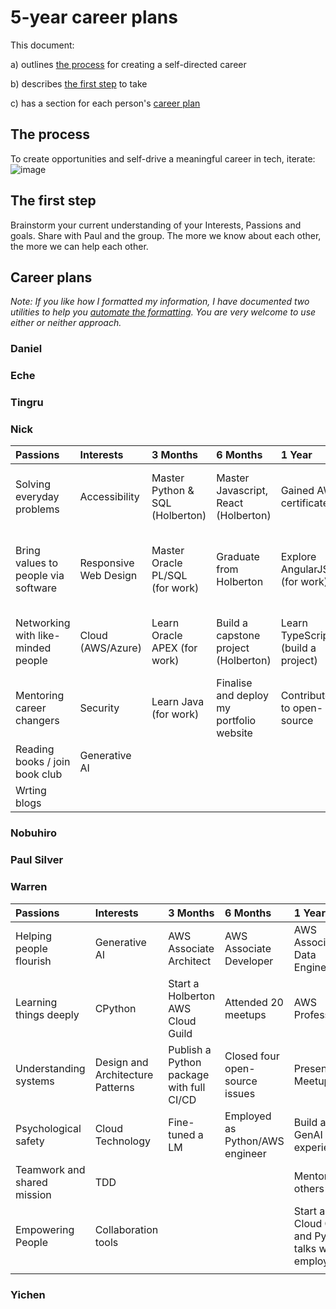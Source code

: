 # 5-year career plans
This document:

a) outlines [the process](#the-process) for creating a self-directed career

b) describes [the first step](#the-first-step) to take

c) has a section for each person's [career plan](#career-plans)

## The process
To create opportunities and self-drive a meaningful career in tech, iterate:
![image](https://github.com/WarrenTheRabbit/SelfDirectedCareers/assets/37808734/381259c6-24fa-4372-b6ee-9330c27b194b)

## The first step
Brainstorm your current understanding of your Interests, Passions and goals.
Share with Paul and the group. 
The more we know about each other, the more we can help each other.

## Career plans
_Note: If you like how I formatted my information, I have documented two utilities to help you [automate the formatting](automation.md). You are very welcome to use either or neither approach._

### Daniel

### Eche

### Tingru

### Nick

| Passions                             | Interests              | 3 Months                      | 6 Months                              | 1 Year                          | 2 Years                             | 5 Years                  |
|:-------------------------------------|:-----------------------|:------------------------------|:--------------------------------------|:--------------------------------|:-----------------------------------|:-------------------------|
| Solving everyday problems            | Accessibility          | Master Python & SQL (Holberton) | Master Javascript, React (Holberton)  | Gained AWS certificate(s)    | Revaluate if there is any value left at current workplace | Be in a managerial role |
| Bring values to people via software  | Responsive Web Design  | Master Oracle PL/SQL (for work) | Graduate from Holberton            | Explore AngularJS (for work) | Gained more AWS certificate(s)  | Give back to community by becoming a mentor  |
| Networking with like-minded people   | Cloud (AWS/Azure)      | Learn Oracle APEX (for work) | Build a capstone project (Holberton) | Learn TypeScript (build a project) |  Drop junior title to become mid-level dev  |  Keep up with the latest tech trend  |
| Mentoring career changers            | Security               | Learn Java (for work)           | Finalise and deploy my portfolio website  |  Contribute to open-source  |  Work in a health-tech company if opportunity arises  |                           |
| Reading books / join book club       | Generative AI          |                               |                                      |                                  |   Explore .NET & C#                |                           |
| Wrting blogs                         |                        |                               |                                       |                                 |                                    |                           |

### Nobuhiro

### Paul Silver

### Warren

| Passions                                | Interests                        | 3 Months                      | 6 Months                              | 1 Year                          | 2 Years                             | 5 Years                  |
|:----------------------------------------|:---------------------------------|:------------------------------|:--------------------------------------|:--------------------------------|:-----------------------------------|:-------------------------|
| Helping people flourish                 | Generative AI                    | AWS Associate Architect     | AWS Associate Developer               | AWS Associate Data Engineer    | AWS Speciality                     | Contribute to core Python|
| Learning things deeply                 | CPython                          | Start a Holberton AWS Cloud Guild | Attended 20 meetups                 | AWS Professional                | AWS Speciality                     | Architect a system that helps people       |
| Understanding systems                  | Design and Architecture Patterns| Publish a Python package with full CI/CD            | Closed four open-source issues       | Present at a Meetup             | Create a programming language      |                           |
| Psychological safety                   | Cloud Technology                 | Fine-tuned a LM              | Employed as Python/AWS engineer     | Build a GenAI tutor experience | Create a CPython/Pytest/AWS/Design/GenAI Udemy course |                           |
| Teamwork and shared mission            | TDD               |                              |                                       | Mentoring others                | Helping to build GenAI systems     |                           |
| Empowering People                                         |  Collaboration tools                               |                              |                                       |  Start a Cloud Guild and Python talks where employed                               |                                    |                           |
|                                         |             |                              |                                       |                                 |                                    |                           |



### Yichen



